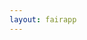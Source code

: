 ```yaml
---
layout: fairapp
---
```


<!--
<div style="text-align: center; user-select: none;">
<a href="https://github.com/App-Fair/App/releases/latest/download/App-Fair-macOS.zip"><img alt="Download App Fair.app for macOS 12+" height="80" style="user-select: none;" src="assets/download_button.svg" /></a>
</div>
-->


